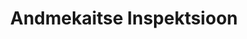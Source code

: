---
title: Andmekaitse Inspektsioon
maintainer_name: Kaja Puusepp
maintainer_email: info@aki.ee
description: '' 
twitter: ''
---